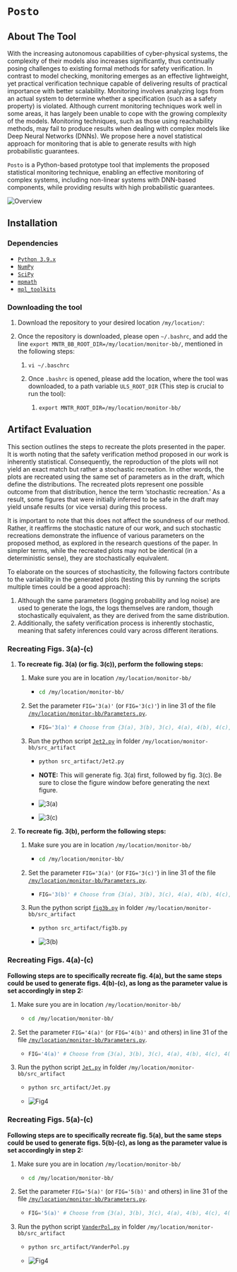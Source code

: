 # `Posto` 
## About The Tool

With the increasing autonomous capabilities of cyber-physical systems, the complexity of their models also increases significantly, thus continually posing challenges to existing formal methods for safety verification. In contrast to model checking, monitoring emerges as an effective lightweight, yet practical verification technique capable of delivering results of practical importance with better scalability. Monitoring involves analyzing logs from an actual system to determine whether a specification (such as a safety property) is violated.  Although current monitoring techniques work well in some areas, it has largely been unable to cope with the growing complexity of the models. Monitoring techniques, such as those using reachability methods, may fail to produce results when dealing with complex models like Deep Neural Networks (DNNs). We propose here a novel statistical approach for monitoring that is able to generate results with high probabilistic guarantees. 

`Posto` is a Python-based prototype tool that implements the proposed statistical monitoring technique, enabling an effective monitoring of complex systems, including non-linear systems with DNN-based components, while providing results with high probabilistic guarantees.

![Overview](https://github.com/bineet-coderep/monitor-bb/blob/main/figs/Overview.png)


## Installation

### Dependencies

- [`Python 3.9.x`](https://www.python.org/)
- [`NumPy`](https://numpy.org/)
- [`SciPy`](https://scipy.org/)
- [`mpmath`](https://mpmath.org/)
- [`mpl_toolkits`](https://matplotlib.org/2.2.2/mpl_toolkits/index.html)

### Downloading the tool

1. Download the repository to your desired location `/my/location/`:

2. Once the repository is downloaded, please open `~/.bashrc`, and add the line `export MNTR_BB_ROOT_DIR=/my/location/monitor-bb/`, mentioned in the following steps:

   1. ```shell
      vi ~/.baschrc
      ```

   2. Once `.bashrc` is opened, please add the location, where the tool was downloaded, to a path variable `ULS_ROOT_DIR` (This step is crucial to run the tool):

      1. ```shell
         export MNTR_ROOT_DIR=/my/location/monitor-bb/
         ```

## Artifact Evaluation

This section outlines the steps to recreate the plots presented in the paper. It is worth noting that the safety verification method proposed in our work is inherently statistical. Consequently, the reproduction of the plots will not yield an exact match but rather a stochastic recreation. In other words, the plots are recreated using the same set of parameters as in the draft, which define the distributions. The recreated plots represent one possible outcome from that distribution, hence the term ‘stochastic recreation.’ As a result, some figures that were initially inferred to be safe in the draft may yield unsafe results (or vice versa) during this process.

It is important to note that this does not affect the soundness of our method. Rather, it reaffirms the stochastic nature of our work, and such stochastic recreations demonstrate the influence of various parameters on the proposed method, as explored in the research questions of the paper. In simpler terms, while the recreated plots may not be identical (in a deterministic sense), they are stochastically equivalent.

To elaborate on the sources of stochasticity, the following factors contribute to the variability in the generated plots (testing this by running the scripts multiple times could be a good approach):

1. Although the same parameters (logging probability and log noise) are used to generate the logs, the logs themselves are random, though stochastically equivalent, as they are derived from the same distribution.
2. Additionally, the safety verification process is inherently stochastic, meaning that safety inferences could vary across different iterations. 

### Recreating Figs. 3(a)-(c)

1. **To recreate fig. 3(a) (or fig. 3(c)), perform the following steps:**

   1. Make sure you are in location `/my/location/monitor-bb/`

      * ```bash
        cd /my/location/monitor-bb/
        ```

   2. Set the parameter `FIG='3(a)'` (or `FIG='3(c)'`) in line 31 of the file [`/my/location/monitor-bb/Parameters.py`](https://github.com/bineet-coderep/monitor-bb/blob/main/Parameters.py).

      * ```python
        FIG='3(a)' # Choose from {3(a), 3(b), 3(c), 4(a), 4(b), 4(c), 4(d), 5(a), 5(b), 5(c), 5(d)}
        ```

   3. Run the python script [`Jet2.py`](https://github.com/bineet-coderep/monitor-bb/blob/main/src_artifact/Jet2.py) in folder `/my/location/monitor-bb/src_artifact`

      * ```bash
        python src_artifact/Jet2.py
        ```

      * **NOTE:** This will generate fig. 3(a) first, followed by fig. 3(c). Be sure to close the figure window before generating the next figure.

      * ![3(a)](https://github.com/bineet-coderep/monitor-bb/blob/main/figs/3(a).png)

      * ![3(c)](https://github.com/bineet-coderep/monitor-bb/blob/main/figs/3(c).png)

2. **To recreate fig. 3(b), perform the following steps:**

   1. Make sure you are in location `/my/location/monitor-bb/`

      * ```bash
        cd /my/location/monitor-bb/
        ```

   2. Set the parameter `FIG='3(a)'` (or `FIG='3(c)'`) in line 31 of the file [`/my/location/monitor-bb/Parameters.py`](https://github.com/bineet-coderep/monitor-bb/blob/main/Parameters.py).

      * ```python
        FIG='3(b)' # Choose from {3(a), 3(b), 3(c), 4(a), 4(b), 4(c), 4(d), 5(a), 5(b), 5(c), 5(d)}
        ```

   3. Run the python script [`fig3b.py`](https://github.com/bineet-coderep/monitor-bb/blob/main/src_artifact/fig3b.py) in folder `/my/location/monitor-bb/src_artifact`

      * ```bash
        python src_artifact/fig3b.py
        ```

      * ![3(b)](https://github.com/bineet-coderep/monitor-bb/blob/main/figs/3(b).png)

### Recreating Figs. 4(a)-(c)

**Following steps are to specifically recreate fig. 4(a), but the same steps could be used to generate figs. 4(b)-(c), as long as the parameter value is set accordingly in step 2:**

1. Make sure you are in location `/my/location/monitor-bb/`

   * ```bash
     cd /my/location/monitor-bb/
     ```

2. Set the parameter `FIG='4(a)'` (or `FIG='4(b)'` and others) in line 31 of the file [`/my/location/monitor-bb/Parameters.py`](https://github.com/bineet-coderep/monitor-bb/blob/main/Parameters.py).

   * ```python
     FIG='4(a)' # Choose from {3(a), 3(b), 3(c), 4(a), 4(b), 4(c), 4(d), 5(a), 5(b), 5(c), 5(d)}
     ```

3. Run the python script [`Jet.py`](https://github.com/bineet-coderep/monitor-bb/blob/main/src_artifact/Jet.py) in folder `/my/location/monitor-bb/src_artifact`

   * ```bash
     python src_artifact/Jet.py
     ```

   * ![Fig4](https://github.com/bineet-coderep/monitor-bb/blob/main/figs/Fig4.png)

### Recreating Figs. 5(a)-(c)

**Following steps are to specifically recreate fig. 5(a), but the same steps could be used to generate figs. 5(b)-(c), as long as the parameter value is set accordingly in step 2:**

1. Make sure you are in location `/my/location/monitor-bb/`

   * ```bash
     cd /my/location/monitor-bb/
     ```

2. Set the parameter `FIG='5(a)'` (or `FIG='5(b)'` and others) in line 31 of the file [`/my/location/monitor-bb/Parameters.py`](https://github.com/bineet-coderep/monitor-bb/blob/main/Parameters.py).

   * ```python
     FIG='5(a)' # Choose from {3(a), 3(b), 3(c), 4(a), 4(b), 4(c), 4(d), 5(a), 5(b), 5(c), 5(d)}
     ```

3. Run the python script [`VanderPol.py`](https://github.com/bineet-coderep/monitor-bb/blob/main/src_artifact/VanderPol.py) in folder `/my/location/monitor-bb/src_artifact`

   * ```bash
     python src_artifact/VanderPol.py
     ```

   * ![Fig4](https://github.com/bineet-coderep/monitor-bb/blob/main/figs/Fig5.png)

   
